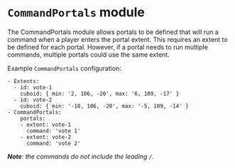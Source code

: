 # `CommandPortals` module

The CommandPortals module allows portals to be defined that will run a command when a player enters the portal extent. This requires an extent to be defined for each portal. However, if a portal needs to run multiple commands, multiple portals could use the same extent.

Example `CommandPortals` configuration:

```
- Extents:
  - id: vote-1
    cuboid: { min: '2, 106, -20', max: '6, 109, -17' }
  - id: vote-2
    cuboid: { min: '-10, 106, -20', max: '-5, 109, -14' }
- CommandPortals:
    portals:
    - extent: vote-1
      command: 'vote 1'
    - extent: vote-2
      command: 'vote 2'
```
_**Note**: the commands do not include the leading `/`._
